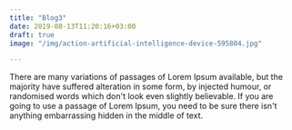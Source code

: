```yaml
---
title: "Blog3"
date: 2019-08-13T11:20:16+03:00
draft: true
image: "/img/action-artificial-intelligence-device-595804.jpg"

---
```

There are many variations of passages of Lorem Ipsum available, but the majority have suffered alteration in some form, by injected humour, or randomised words which don't look even slightly believable. If you are going to use a passage of Lorem Ipsum, you need to be sure there isn't anything embarrassing hidden in the middle of text. 

